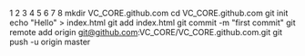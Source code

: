 1
2
3
4
5
6
7
8
mkdir VC_CORE.github.com
cd VC_CORE.github.com
git init
echo "Hello" > index.html
git add index.html
git commit -m "first commit"
git remote add origin git@github.com:VC_CORE/VC_CORE.github.com.git
git push -u origin master
